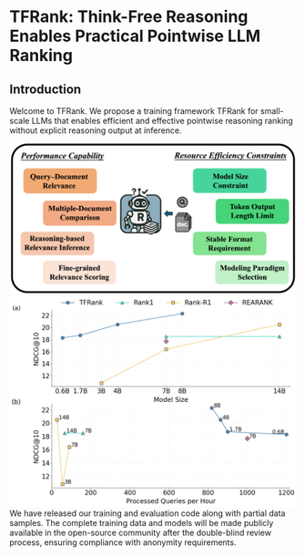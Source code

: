 # TFRank: Think-Free Reasoning Enables Practical Pointwise LLM Ranking

## Introduction

Welcome to TFRank. We propose a training framework TFRank for small-scale LLMs that enables efficient and effective pointwise reasoning ranking without explicit reasoning output at inference.
<div align="center">
  <img src="./figure/intro.png" width="1080px">
</div>
<div align="center">
  <img src="./figure/size_efficiency_performance.png" width="1080px">
</div>
We have released our training and evaluation code along with partial data samples. The complete training data and models will be made publicly available in the open-source community after the double-blind review process, ensuring compliance with anonymity requirements.